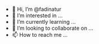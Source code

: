 - 👋 Hi, I’m @fadinatur
- 👀 I’m interested in ...
- 🌱 I’m currently learning ...
- 💞️ I’m looking to collaborate on ...
- 📫 How to reach me ...

<!---
fadinatur/fadinatur is a ✨ special ✨ repository because its `README.md` (this file) appears on your GitHub profile.
You can click the Preview link to take a look at your changes.
--->
